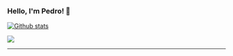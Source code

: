 ### Hello, I'm Pedro! 👋

[![Github stats](https://github-readme-stats.vercel.app/api?username=Nemiri&count_private=true&show_icons=true&hide_border=true&theme=tokyonight)](https://github.com/Nemiri/github-readme-stats)

<a href="https://github-readme-stats.anuraghazra1.vercel.app/api/top-langs/?username=Nemiri">
  <img align="center" src="https://github-readme-stats.anuraghazra1.vercel.app/api/top-langs/?username=Nemiri&layout=compact&theme=radical" />
</a>

<hr>
<!--
**Nemiri/Nemiri** is a ✨ _special_ ✨ repository because its `README.md` (this file) appears on your GitHub profile.

Here are some ideas to get you started:

- 🔭 I’m currently working on ...
- 🌱 I’m currently learning ...
- 👯 I’m looking to collaborate on ...
- 🤔 I’m looking for help with ...
- 💬 Ask me about ...
- 📫 How to reach me: ...
- 😄 Pronouns: ...
- ⚡ Fun fact: ...
-->
